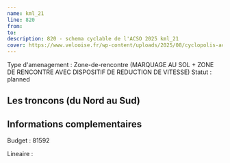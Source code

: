 ```yaml
---
name: kml_21 
line: 820
from: 
to:  
description: 820 - schema cyclable de l'ACSO 2025 kml_21 
cover: https://www.velooise.fr/wp-content/uploads/2025/08/cyclopolis-acso-820.jpg
---
```

Type d'amenagement : Zone-de-rencontre (MARQUAGE AU SOL + ZONE DE RENCONTRE AVEC DISPOSITIF DE REDUCTION DE VITESSE)
Statut : planned
## Les troncons (du Nord au Sud)

## Informations complementaires

Budget  : 81592 

Lineaire :

